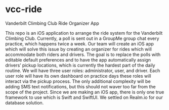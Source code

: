 # vcc-ride
Vanderbilt Climbing Club Ride Organizer App

This repo is an iOS application to arrange the ride system for the Vanderbilt Climbing Club.  Currently, a poll is sent out in a GroupMe group chat every practice, which happens twice a week. Our team will create an iOS app which will solve this issue by creating an organizer for rides which will accommodate both riders and drivers. The goal is to replace the polls with editable default preferences and to have the app automatically assign drivers’ pickup locations, which is currently the hardest part of the daily routine. We will have three user roles: administrator, user, and driver. Each user role will have its own dashboard on practice days these roles will interact via the pickup process. The only additional complexity will be adding SMS text notifications, but this should not waver too far from the scope of the project. Since we are making an iOS app, there is only one true framework to use which is Swift and SwiftUI. We settled on Realm.io for our database solution. 
